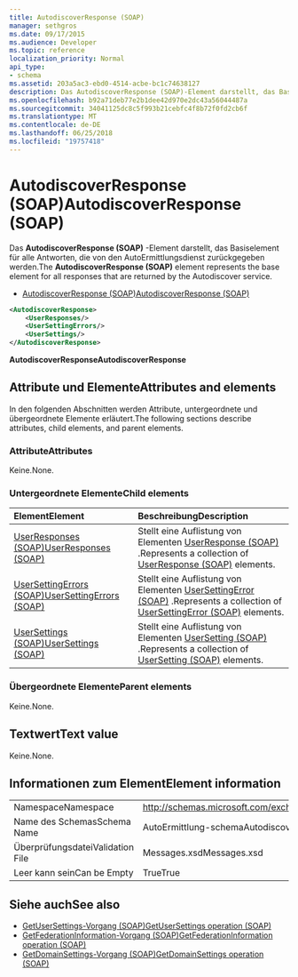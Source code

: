 ```yaml
---
title: AutodiscoverResponse (SOAP)
manager: sethgros
ms.date: 09/17/2015
ms.audience: Developer
ms.topic: reference
localization_priority: Normal
api_type:
- schema
ms.assetid: 203a5ac3-ebd0-4514-acbe-bc1c74638127
description: Das AutodiscoverResponse (SOAP)-Element darstellt, das Basiselement für alle Antworten, die von den AutoErmittlungsdienst zurückgegeben werden.
ms.openlocfilehash: b92a71deb77e2b1dee42d970e2dc43a56044487a
ms.sourcegitcommit: 34041125dc8c5f993b21cebfc4f8b72f0fd2cb6f
ms.translationtype: MT
ms.contentlocale: de-DE
ms.lasthandoff: 06/25/2018
ms.locfileid: "19757418"
---
```

# <a name="autodiscoverresponse-soap"></a><span data-ttu-id="72482-103">AutodiscoverResponse (SOAP)</span><span class="sxs-lookup"><span data-stu-id="72482-103">AutodiscoverResponse (SOAP)</span></span>

<span data-ttu-id="72482-104">Das **AutodiscoverResponse (SOAP)** -Element darstellt, das Basiselement für alle Antworten, die von den AutoErmittlungsdienst zurückgegeben werden.</span><span class="sxs-lookup"><span data-stu-id="72482-104">The **AutodiscoverResponse (SOAP)** element represents the base element for all responses that are returned by the Autodiscover service.</span></span> 
  
- [<span data-ttu-id="72482-105">AutodiscoverResponse (SOAP)</span><span class="sxs-lookup"><span data-stu-id="72482-105">AutodiscoverResponse (SOAP)</span></span>](autodiscoverresponse-soap.md)
  
```XML
<AutodiscoverResponse>
    <UserResponses/>
    <UserSettingErrors/>
    <UserSettings/>
</AutodiscoverResponse>

```

 <span data-ttu-id="72482-106">**AutodiscoverResponse**</span><span class="sxs-lookup"><span data-stu-id="72482-106">**AutodiscoverResponse**</span></span>
## <a name="attributes-and-elements"></a><span data-ttu-id="72482-107">Attribute und Elemente</span><span class="sxs-lookup"><span data-stu-id="72482-107">Attributes and elements</span></span>

<span data-ttu-id="72482-108">In den folgenden Abschnitten werden Attribute, untergeordnete und übergeordnete Elemente erläutert.</span><span class="sxs-lookup"><span data-stu-id="72482-108">The following sections describe attributes, child elements, and parent elements.</span></span>
  
### <a name="attributes"></a><span data-ttu-id="72482-109">Attribute</span><span class="sxs-lookup"><span data-stu-id="72482-109">Attributes</span></span>

<span data-ttu-id="72482-110">Keine.</span><span class="sxs-lookup"><span data-stu-id="72482-110">None.</span></span>
  
### <a name="child-elements"></a><span data-ttu-id="72482-111">Untergeordnete Elemente</span><span class="sxs-lookup"><span data-stu-id="72482-111">Child elements</span></span>

|<span data-ttu-id="72482-112">**Element**</span><span class="sxs-lookup"><span data-stu-id="72482-112">**Element**</span></span>|<span data-ttu-id="72482-113">**Beschreibung**</span><span class="sxs-lookup"><span data-stu-id="72482-113">**Description**</span></span>|
|:-----|:-----|
|[<span data-ttu-id="72482-114">UserResponses (SOAP)</span><span class="sxs-lookup"><span data-stu-id="72482-114">UserResponses (SOAP)</span></span>](userresponses-soap.md) <br/> |<span data-ttu-id="72482-115">Stellt eine Auflistung von Elementen [UserResponse (SOAP)](userresponse-soap.md) .</span><span class="sxs-lookup"><span data-stu-id="72482-115">Represents a collection of [UserResponse (SOAP)](userresponse-soap.md) elements.</span></span>  <br/> |
|[<span data-ttu-id="72482-116">UserSettingErrors (SOAP)</span><span class="sxs-lookup"><span data-stu-id="72482-116">UserSettingErrors (SOAP)</span></span>](usersettingerrors-soap.md) <br/> |<span data-ttu-id="72482-117">Stellt eine Auflistung von Elementen [UserSettingError (SOAP)](usersettingerror-soap.md) .</span><span class="sxs-lookup"><span data-stu-id="72482-117">Represents a collection of [UserSettingError (SOAP)](usersettingerror-soap.md) elements.</span></span>  <br/> |
|[<span data-ttu-id="72482-118">UserSettings (SOAP)</span><span class="sxs-lookup"><span data-stu-id="72482-118">UserSettings (SOAP)</span></span>](usersettings-soap.md) <br/> |<span data-ttu-id="72482-119">Stellt eine Auflistung von Elementen [UserSetting (SOAP)](usersetting-soap.md) .</span><span class="sxs-lookup"><span data-stu-id="72482-119">Represents a collection of [UserSetting (SOAP)](usersetting-soap.md) elements.</span></span>  <br/> |
   
### <a name="parent-elements"></a><span data-ttu-id="72482-120">Übergeordnete Elemente</span><span class="sxs-lookup"><span data-stu-id="72482-120">Parent elements</span></span>

<span data-ttu-id="72482-121">Keine.</span><span class="sxs-lookup"><span data-stu-id="72482-121">None.</span></span>
  
## <a name="text-value"></a><span data-ttu-id="72482-122">Textwert</span><span class="sxs-lookup"><span data-stu-id="72482-122">Text value</span></span>

<span data-ttu-id="72482-123">Keine.</span><span class="sxs-lookup"><span data-stu-id="72482-123">None.</span></span>
  
## <a name="element-information"></a><span data-ttu-id="72482-124">Informationen zum Element</span><span class="sxs-lookup"><span data-stu-id="72482-124">Element information</span></span>

|||
|:-----|:-----|
|<span data-ttu-id="72482-125">Namespace</span><span class="sxs-lookup"><span data-stu-id="72482-125">Namespace</span></span>  <br/> |http://schemas.microsoft.com/exchange/2010/Autodiscover  <br/> |
|<span data-ttu-id="72482-126">Name des Schemas</span><span class="sxs-lookup"><span data-stu-id="72482-126">Schema Name</span></span>  <br/> |<span data-ttu-id="72482-127">AutoErmittlung-schema</span><span class="sxs-lookup"><span data-stu-id="72482-127">Autodiscover schema</span></span>  <br/> |
|<span data-ttu-id="72482-128">Überprüfungsdatei</span><span class="sxs-lookup"><span data-stu-id="72482-128">Validation File</span></span>  <br/> |<span data-ttu-id="72482-129">Messages.xsd</span><span class="sxs-lookup"><span data-stu-id="72482-129">Messages.xsd</span></span>  <br/> |
|<span data-ttu-id="72482-130">Leer kann sein</span><span class="sxs-lookup"><span data-stu-id="72482-130">Can be Empty</span></span>  <br/> |<span data-ttu-id="72482-131">True</span><span class="sxs-lookup"><span data-stu-id="72482-131">True</span></span>  <br/> |
   
## <a name="see-also"></a><span data-ttu-id="72482-132">Siehe auch</span><span class="sxs-lookup"><span data-stu-id="72482-132">See also</span></span>

- [<span data-ttu-id="72482-133">GetUserSettings-Vorgang (SOAP)</span><span class="sxs-lookup"><span data-stu-id="72482-133">GetUserSettings operation (SOAP)</span></span>](getusersettings-operation-soap.md)
- [<span data-ttu-id="72482-134">GetFederationInformation-Vorgang (SOAP)</span><span class="sxs-lookup"><span data-stu-id="72482-134">GetFederationInformation operation (SOAP)</span></span>](getfederationinformation-operation-soap.md)
- [<span data-ttu-id="72482-135">GetDomainSettings-Vorgang (SOAP)</span><span class="sxs-lookup"><span data-stu-id="72482-135">GetDomainSettings operation (SOAP)</span></span>](getdomainsettings-operation-soap.md)

